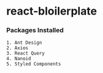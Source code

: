 # react-bloilerplate

### Packages Installed

    1. Ant Design
    2. Axios
    3. React Query
    4. Nanoid
    5. Styled Components
